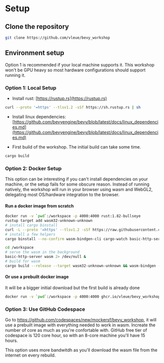 # Setup

## Clone the repository

```sh
git clone https://github.com/vleue/bevy_workshop
```

## Environment setup

Option 1 is recommended if your local machine supports it. This workshop won't be GPU heavy so most hardware configurations should support running it.

### Option 1: Local Setup

* Install rust: [https://rustup.rs](https://rustup.rs)

```sh
curl --proto '=https' --tlsv1.2 -sSf https://sh.rustup.rs | sh
```

* Install linux dependencies: [https://github.com/bevyengine/bevy/blob/latest/docs/linux_dependencies.md](https://github.com/bevyengine/bevy/blob/latest/docs/linux_dependencies.md)

* First build of the workshop. The initial build can take some time.

```sh
cargo build
```

### Option 2: Docker Setup

This option can be interesting if you can't install dependencies on your machine, or the setup fails for some obscure reason. Instead of running natively, the workshop will run in your browser using wasm and WebGL2, delegating most OS/hardware integration to the browser.

#### Run a docker image from scratch

```sh
docker run -v `pwd`:/workspace -p 4000:4000 rust:1.82-bullseye
rustup target add wasm32-unknown-unknown
# install cargo binstall
curl -L --proto '=https' --tlsv1.2 -sSf https://raw.githubusercontent.com/cargo-bins/cargo-binstall/main/install-from-binstall-release.sh | bash
# install a few helpers
cargo binstall --no-confirm wasm-bindgen-cli cargo-watch basic-http-server

cd /workspace
# serve the wasm in the background
basic-http-server wasm 2> /dev/null &
# build for wasm
cargo build --release --target wasm32-unknown-unknown && wasm-bindgen --out-dir wasm --out-name workshop --target web target/wasm32-unknown-unknown/release/bevy_workshop.wasm
```

#### Or use a prebuilt docker image

It will be a bigger initial download but the first build is already done
```sh
docker run -v `pwd`:/workspace -p 4000:4000 ghcr.io/vleue/bevy_workshop:main
```

### Option 3: Use GitHub Codespace

Go to <https://github.com/codespaces/new/mockersf/bevy_workshop>, it will use a prebuilt image with everything needed to work in wasm. Increate the number of core as much as you're confortable with. GitHub free tier of codespace is 120 core hour, so with an 8-core machine you'll have 15 hours.

This option uses more bandwitdh as you'll download the wasm file from the internet on every rebuild.
